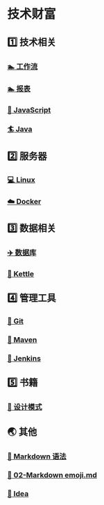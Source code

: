 # 技术财富

## :one: 技术相关

### [:swimmer: 工作流](../activiti/01-核心API.md)

### [:swimmer: 报表](../jasper/01-JaspersoftStudio工具使用)

### [:bicyclist: JavaScript](../javascript/01-Node)

### [:surfer: Java](../java/01-Java8特性)

## :two: 服务器

### [:computer: Linux](../linux/01-Linux常用命令)

### [:cloud: Docker](../docker/01-Docker常用命令)

## :three: 数据相关

### [:airplane: 数据库](../database/01-Mysql)

### [:rocket: Kettle](../kettle/01-入门)

## :four: 管理工具

### [:memo: Git](../git/01-Git使用)

### [:art: Maven](../maven/02-Maven配置)

### [:dart: Jenkins](../jenkins/02-Jenkisn常见问题)

## :five: 书籍

### [:book: 设计模式](../book/01-设计模式之禅)

## :earth_asia: 其他

### [:blue_book: Markdown 语法](../markdown/01-Markdown语法.md)

### [:notebook_with_decorative_cover: 02-Markdown emoji.md](../markdown/02-Markdown表情.md)

### [:orange_book: Idea](../other/03-Idea)

